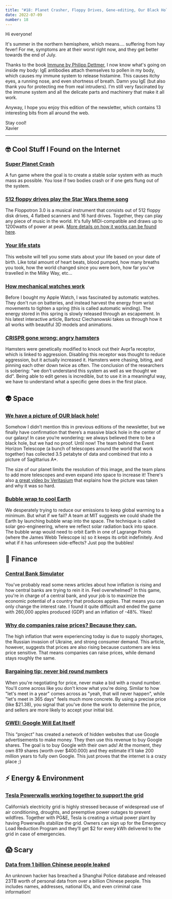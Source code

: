 ```yaml
---
title: "#18: Planet Crasher, Floppy Drives, Gene-editing, Our Black Hole, Powerwalls, Data Breaches, and more!"
date: 2022-07-09
number: 18
---
```


Hi everyone!

It's summer in the northern hemisphere, which means.... suffering from hay fever! For me, symptoms are at their worst right now, and they get better towards the end of July. 

Thanks to the book [Immune by Philipp Dettmer](https://www.philippdettmer.net/immune), I now know what's going on inside my body: IgE antibodies attach themselves to pollen in my body, which causes my immune system to release histamine. This causes itchy eyes, a running nose, and even shortness of breath. Damn you IgE (but also thank you for protecting me from real intruders). I’m still very fascinated by the immune system and all the delicate parts and machinery that make it all work.

Anyway, I hope you enjoy this edition of the newsletter, which contains 13 interesting bits from all around the web.

Stay cool!  
Xavier

---

## 🤓 Cool Stuff I Found on the Internet

### [Super Planet Crash](https://stefanom.org/spc/index.html)
A fun game where the goal is to create a stable solar system with as much mass as possible. You lose if two bodies crash or if one gets flung out of the system.


### [512 floppy drives play the Star Wars theme song](https://www.youtube.com/watch?v=3KS02q0BUnY)
The Floppotron 3.0 is a musical instrument that consists out of 512 floppy disk drives, 4 flatbed scanners and 16 hard drives. Together, they can play any piece of music in the world. It's fully MIDI-compatible and draws up to 1200watts of power at peak. [More details on how it works can be found here](http://silent.org.pl/home/2022/06/13/the-floppotron-3-0/).


### [Your life stats](https://neal.fun/life-stats/)
This website will tell you some stats about your life based on your date of birth. Like total amount of heart beats, blood pumped, how many breaths you took, how the world changed since you were born, how far you've travelled in the Milky Way, etc...


### [How mechanical watches work](https://ciechanow.ski/mechanical-watch/)
Before I bought my Apple Watch, I was fascinated by automatic watches. They don't run on batteries, and instead harvest the energy from wrist movements to tighten a spring (this is called automatic winding). The energy stored in this spring is slowly released through an escapement. In his latest interactive article, Bartosz Ciechanowski takes us through how it all works with beautiful 3D models and animations.


### [CRISPR gone wrong: angry hamsters](https://www.iflscience.com/crispr-editing-accidentally-turns-hamsters-into-angry-bullies-63794)
Hamsters were genetically modified to knock out their Avpr1a receptor, which is linked to aggression. Disabling this receptor was thought to reduce aggression, but it actually increased it. Hamsters were chasing, biting, and pinning each other down twice as often. The conclusion of the researchers is sobering: "we don’t understand this system as well as we thought we did". Being able to edit genes is incredible, but to use it in a meaningful way, we have to understand what a specific gene does in the first place.


## 👽 Space

### [We have a picture of OUR black hole!](https://www.smithsonianmag.com/science-nature/heres-what-the-black-hole-in-the-center-of-the-milky-way-looks-like-180980078/)
Somehow I didn’t mention this in previous editions of the newsletter, but we finally have confirmation that there’s a massive black hole in the center of our galaxy! In case you’re wondering: we always believed there to be a black hole, but we had no proof. Until now! The team behind the Event Horizon Telescope (a bunch of telescopes around the world that work together) has collected 3.5 petabyte of data and combined that into a picture of Sagittarius A\*. 

The size of our planet limits the resolution of this image, and the team plans to add more telescopes and even expand into space to increase it! There's also [a great video by Veritasium](https://www.youtube.com/watch?v=Q1bSDnuIPbo) that explains how the picture was taken and why it was so hard.

### [Bubble wrap to cool Earth](https://www.freethink.com/environment/solar-geoengineering-space-bubbles)
We desperately trying to reduce our emissions to keep global warming to a minimum. But what if we fail? A team at MIT suggests we could shade the Earth by launching bubble wrap into the space. The technique is called solar geo-engineering, where we reflect solar radiation back into space. The bubble wrap would need to orbit Earth in one of Lagrange Points (where the James Webb Telescope is) so it keeps its orbit indefinitely. And what if it has unforeseen side-effects? Just pop the bubbles!


## 🤑 Finance
### [Central Bank Simulator](https://benoitessiambre.com/macro.html)
You've probably read some news articles about how inflation is rising and how central banks are trying to rein it in. Feel overwhelmed? In this game, you're in charge of a central bank, and your job is to maximize the economic potential of a country that produces apples. That means you can only change the interest rate. I found it quite difficult and ended the game with 260,000 apples produced (GDP) and an inflation of -48%. Yikes!


### [Why do companies raise prices? Because they can.](https://hbswk.hbs.edu/item/why-companies-raise-their-prices-because-they-can)
The high inflation that were experiencing today is due to supply shortages, the Russian invasion of Ukraine, and strong consumer demand. This article, however, suggests that prices are also rising because customers are less price sensitive. That means companies can raise prices, while demand stays roughly the same.


### [Bargaining tip: never bid round numbers](https://hbswk.hbs.edu/item/when-negotiating-a-price-never-bid-with-a-round-number)
When you're negotiating for price, never make a bid with a round number. You'll come across like you don't know what you're doing. Similar to how "let's meet in a year" comes across as "yeah, that will never happen", while "let's meet in 365 days" feels much more concrete. By using a precise price (like $21.38), you signal that you've done the work to determine the price, and sellers are more likely to accept your initial bid.


### [GWEI: Google Will Eat Itself](https://www.gwei.org/index.php)
This “project” has created a network of hidden websites that use Google advertisements to make money. They then use this revenue to buy Google shares. The goal is to buy Google with their own ads! At the moment, they own 819 shares (worth over $400.000) and they estimate it’ll take 200 million years to fully own Google. This just proves that the internet is a crazy place ;)



## ⚡️ Energy & Environment
### [Tesla Powerwalls working together to support the grid](https://www.theverge.com/2022/6/23/23180471/tesla-california-utility-virtual-power-plant-powerwall)
California’s electricity grid is highly stressed because of widespread use of air conditioning, droughts, and preemptive power outages to prevent wildfires. Together with PG&E, Tesla is creating a virtual power plant by having Powerwalls stabilize the grid. Owners can sign up for the Emergency Load Reduction Program and they’ll get $2 for every kWh delivered to the grid in case of emergencies.


## 😱 Scary
### [Data from 1 billion Chinese people leaked](https://www.bloomberg.com/news/articles/2022-07-04/hackers-claim-theft-of-police-info-in-china-s-largest-data-leak)
An unknown hacker has breached a Shanghai Police database and released 23TB worth of personal data from over a billion Chinese people. This includes names, addresses, national IDs, and even criminal case information!

